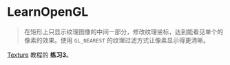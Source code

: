 # LearnOpenGL

> 在矩形上只显示纹理图像的中间一部分，修改纹理坐标，达到能看见单个的像素的效果。使用 `GL_NEAREST` 的纹理过滤方式让像素显示得更清晰。

[Texture](https://learnopengl.com/#!Getting-started/Textures) 教程的 **练习3**。